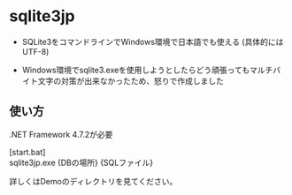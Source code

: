 sqlite3jp
=================

- SQLite3をコマンドラインでWindows環境で日本語でも使える (具体的にはUTF-8)

- Windows環境でsqlite3.exeを使用しようとしたらどう頑張ってもマルチバイト文字の対策が出来なかったため、怒りで作成しました

## 使い方

.NET Framework 4.7.2が必要

[start.bat]  
sqlite3jp.exe {DBの場所} {SQLファイル}  

詳しくはDemoのディレクトリを見てください。
